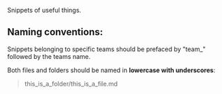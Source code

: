 Snippets of useful things.

## Naming conventions:

Snippets belonging to specific teams should be prefaced by "team_" followed by the teams name.

Both files and folders should be named in **lowercase with underscores**:

> this_is_a_folder/this_is_a_file.md
